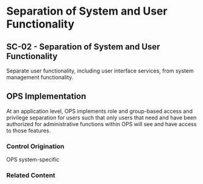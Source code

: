 # Separation of System and User Functionality
## SC-02 - Separation of System and User Functionality

Separate user functionality, including user interface services, from system management functionality.

## OPS Implementation

At an application level, OPS implements role and group-based access and privilege separation for users such that only users that need and have been authorized for administrative functions within OPS will see and have access to those features.

### Control Origination

OPS system-specific

### Related Content
